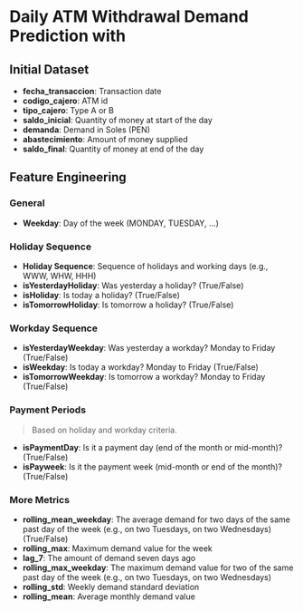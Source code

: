 # Daily ATM Withdrawal Demand Prediction with

## Initial Dataset

- **fecha_transaccion**: Transaction date
- **codigo_cajero**: ATM id
- **tipo_cajero**: Type A or B
- **saldo_inicial**: Quantity of money at start of the day
- **demanda**: Demand in Soles (PEN)
- **abastecimiento**: Amount of money supplied
- **saldo_final**: Quantity of money at end of the day

## Feature Engineering

### General
- **Weekday**: Day of the week (MONDAY, TUESDAY, ...)

### Holiday Sequence
- **Holiday Sequence**: Sequence of holidays and working days (e.g., WWW, WHW, HHH)
- **isYesterdayHoliday**: Was yesterday a holiday? (True/False)
- **isHoliday**: Is today a holiday? (True/False)
- **isTomorrowHoliday**: Is tomorrow a holiday? (True/False)

### Workday Sequence
- **isYesterdayWeekday**: Was yesterday a workday? Monday to Friday (True/False)
- **isWeekday**: Is today a workday? Monday to Friday (True/False)
- **isTomorrowWeekday**: Is tomorrow a workday? Monday to Friday (True/False)

### Payment Periods
> Based on holiday and workday criteria.
- **isPaymentDay**: Is it a payment day (end of the month or mid-month)? (True/False)
- **isPayweek**: Is it the payment week (mid-month or end of the month)? (True/False)

### More Metrics
- **rolling_mean_weekday**: The average demand for two days of the same past day of the week (e.g., on two Tuesdays, on two Wednesdays) (True/False)
- **rolling_max**: Maximum demand value for the week
- **lag_7**: The amount of demand seven days ago
- **rolling_max_weekday**: The maximum demand value for two of the same past day of the week (e.g., on two Tuesdays, on two Wednesdays)
- **rolling_std**: Weekly demand standard deviation
- **rolling_mean**: Average monthly demand value